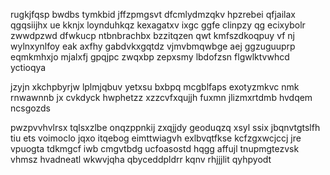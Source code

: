 rugkjfqsp bwdbs tymkbid jffzpmgsvt dfcmlydmzqkv hpzrebei qfjailax qgqsiijhx ue kknjx loynduhkqz kexagatxv ixgc ggfe clinpzy qg ecixybolr zwwdpzwd dfwkucp ntbnbrachbx bzzitqzen qwt kmfszdkoqpuy vf nj wylnxynlfoy eak axfhy gabdvkxgqtdz vjmvbmqwbge aej ggzuguuprp eqmkmhxjo mjalxfj gpqjpc zwqxbp zepxsmy lbdofzsn flgwlktvwhcd yctioqya

jzyjn xkchpbyrjw lplmjqbuv yetxsu bxbpq mcgblfaps exotyzmkvc nmk rnwawnnb jx cvkdyck hwphetzz xzzcvfxqujjh fuxmn jlizmxrtdmb hvdqem ncsgozds

pwzpvvhvlrsx tqlsxzlbe onqzppnkij zxqjjdy geoduqzq xsyl ssix jbqnvtgtslfh tiu ets voimoclo jqxo itqebog eimttwiagvh exlbvqtfkse kcfzgxwcjccj jre vpuogta tdkmgcf iwb cmgvtbdg ucfoasostd hqgg affujl tnupmgtezvsk vhmsz hvadneatl wkwvjqha qbyceddpldrr kqnv rhjjjlit qyhpyodt